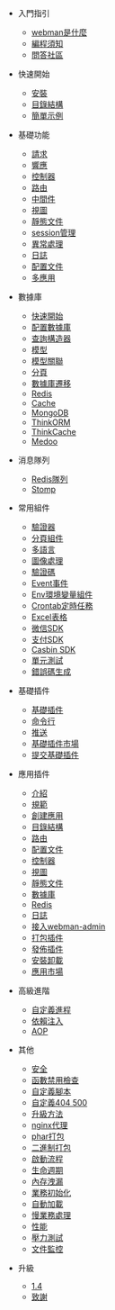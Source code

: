 - 入門指引

  - [webman是什麼](README.md)
  - [編程須知](attention.md)
  - [問答社區](help.md)
  
- 快速開始
  
  - [安裝](install.md)
  - [目錄結構](directory.md)
  - [簡單示例](tutorial.md)

- 基礎功能

  - [請求](request.md)
  - [響應](response.md)
  - [控制器](controller.md)
  - [路由](route.md)
  - [中間件](middleware.md)
  - [視圖](view.md)
  - [靜態文件](static.md)
  - [session管理](session.md)
  - [異常處理](exception.md)
  - [日誌](log.md)
  - [配置文件](config.md)
  - [多應用](multiapp.md)

- 數據庫

  - [快速開始](db/tutorial.md)
  - [配置數據庫](db/config.md)
  - [查詢構造器](db/queries.md)
  - [模型](db/model.md)
  - [模型關聯](db/relationships.md)
  - [分頁](db/paginator.md)
  - [數據庫遷移](db/migration.md)
  - [Redis](db/redis.md)
  - [Cache](db/cache.md)
  - [MongoDB](db/mongo.md)
  - [ThinkORM](db/thinkorm.md)
  - [ThinkCache](db/thinkcache.md)
  - [Medoo](db/medoo.md)
  
- 消息隊列
  - [Redis隊列](queue/redis.md)
  - [Stomp](queue/stomp.md)
 
- 常用組件
  - [驗證器](components/validation.md)
  - [分頁組件](components/paginator.md)
  - [多語言](components/translation.md)
  - [圖像處理](components/image.md)
  - [驗證碼](components/captcha.md)
  - [Event事件](components/event.md)
  - [Env環境變量組件](components/env.md)
  - [Crontab定時任務](components/crontab.md)
  - [Excel表格](components/excel.md)
  - [微信SDK](components/wechat.md)
  - [支付SDK](components/payment.md)
  - [Casbin SDK](components/casbin.md)
  - [單元測試](components/unitest.md)
  - [錯誤碼生成](components/generate_error_code.md)

- 基礎插件
  - [基礎插件](plugin/base.md)
  - [命令行](plugin/console.md)
  - [推送](plugin/push.md)
  - [基礎插件市場](plugin/market.md)
  - [提交基礎插件](plugin/create.md)

- 應用插件
  - [介紹](app/app.md)
  - [規範](app/standard.md)
  - [創建應用](app/create.md)
  - [目錄結構](app/directory.md)
  - [路由](app/route.md)
  - [配置文件](app/config.md)
  - [控制器](app/controller.md)
  - [視圖](app/view.md)
  - [靜態文件](app/static.md)
  - [數據庫](app/database.md)
  - [Redis](app/redis.md)
  - [日誌](app/log.md)
  - [接入webman-admin](app/admin.md)
  - [打包插件](app/pack.md)
  - [發佈插件](sapp/publish.md)
  - [安裝卸載](app/install.md)
  - [應用市場](app/market.md)

- 高級進階
  - [自定義進程](process.md)
  - [依賴注入](di.md)
  - [AOP](aop.md)
  
- 其他
  - [安全](others/security.md)
  - [函數禁用檢查](others/disable-function-check.md)
  - [自定義腳本](others/scripts.md)
  - [自定義404 500](others/custom-error-page.md)
  - [升級方法](others/upgrade.md)
  - [nginx代理](others/nginx-proxy.md)
  - [phar打包](others/phar.md)
  - [二進制打包](others/bin.md)
  - [啟動流程](others/process.md)
  - [生命週期](others/lifecycle.md)
  - [內存洩漏](others/memory-leak.md)
  - [業務初始化](others/bootstrap.md)
  - [自動加載](others/autoload.md)
  - [慢業務處理](others/task.md)
  - [性能](others/performance.md)
  - [壓力測試](others/benchmarks.md)
  - [文件監控](others/monitor.md)

- 升級
  - [1.4](upgrade/1-4.md)
  - [致謝](thanks.md)
